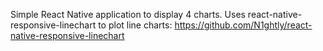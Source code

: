 Simple React Native application to display 4 charts.
Uses react-native-responsive-linechart to plot line charts:
  https://github.com/N1ghtly/react-native-responsive-linechart

